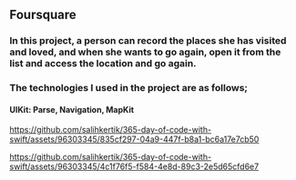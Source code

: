 ## Foursquare
### In this project, a person can record the places she has visited and loved, and when she wants to go again, open it from the list and access the location and go again.

### The technologies I used in the project are as follows;
#### UIKit: Parse, Navigation, MapKit

https://github.com/salihkertik/365-day-of-code-with-swift/assets/96303345/835cf297-04a9-447f-b8a1-bc6a17e7cb50

https://github.com/salihkertik/365-day-of-code-with-swift/assets/96303345/4c1f76f5-f584-4e8d-89c3-2e5d65cfd6e7

